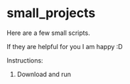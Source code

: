 # small_projects
Here are a few small scripts.

If they are helpful for you I am happy :D

Instructions:
1.	Download and run
